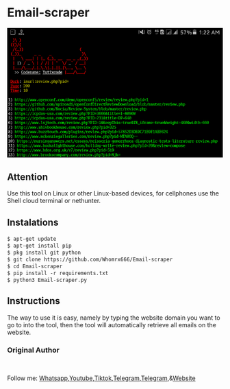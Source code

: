 # Email-scraper
![Email-scraper preview](Email-scraper.png)

## Attention
Use this tool on Linux or other Linux-based devices, for cellphones use the Shell cloud terminal or nethunter.

## Instalations
```
$ apt-get update
$ apt-get install pip
$ pkg install git python
$ git clone https://github.com/Whomrx666/Email-scraper
$ cd Email-scraper
$ pip install -r requirements.txt
$ python3 Email-scraper.py
```

## Instructions
The way to use it is easy, namely by typing the website domain you want to go to into the tool, then the tool will automatically retrieve all emails on the website.

### Original Author
<a href="https://github.com/Whomrx666"><img src="https://img.shields.io/badge/Original-Author-brightgreen.svg" alt=""/></a>

Follow me: [Whatsapp](https://wa.me/6287855190571),[Youtube](https://youtube.com/@whomrx666),[Tiktok](https://www.tiktok.com/@whomr.x),[Telegram](https://www.tiktok.com/@whomr.x),[Telegram](https://t.me/@Whomr_X),&[Website](https://whomrxhackers.blogspot.com/)
